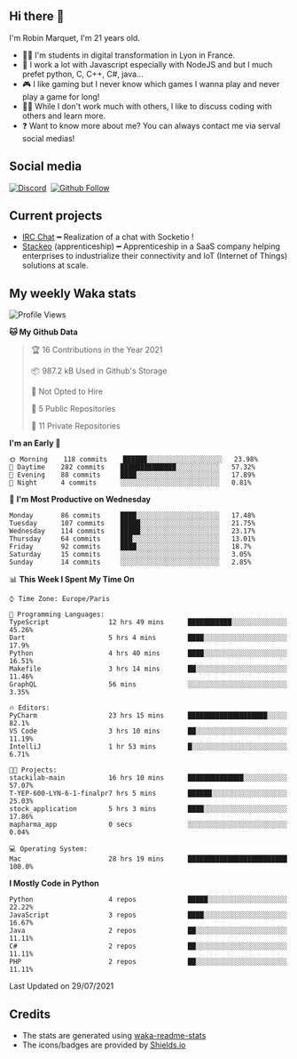 ## Hi there 👋

I'm Robin Marquet, I'm 21 years old.

- 👨‍💻 I'm students in digital transformation in Lyon in France.
- 🌱 I work a lot with Javascript especially with NodeJS and but I much prefet python, C, C++, C#, java...
- 🎮 I like gaming but I never know which games I wanna play and never play a game for long!
- 👯‍♀️ While I don't work much with others, I like to discuss coding with others and learn more.
- ❓ Want to know more about me? You can always contact me via serval social medias!

## Social media

[![Discord](https://img.shields.io/discord/759460462105854022?label=rmarquet%232048&style=for-the-badge&logo=discord&logoColor=ffffff)](https://github.com/rmarquet21)
‎‎ [![Github Follow](https://img.shields.io/github/followers/rmarquet21?logo=github&logoColor=ffffff&style=for-the-badge)](https://github.com/rmarquet21)

## Current projects

- [IRC Chat](https://socket.io/) ━ Realization of a chat with Socketio !
- [Stackeo](https://www.stackeo.io/) (apprenticeship) ━ Apprenticeship in a SaaS company helping enterprises to industrialize their connectivity and IoT (Internet of Things) solutions at scale.

## My weekly Waka stats

<!--START_SECTION:waka-->
![Profile Views](http://img.shields.io/badge/Profile%20Views-0-blue)

**🐱 My Github Data** 

> 🏆 16 Contributions in the Year 2021
 > 
> 📦 987.2 kB Used in Github's Storage 
 > 
> 🚫 Not Opted to Hire
 > 
> 📜 5 Public Repositories 
 > 
> 🔑 11 Private Repositories  
 > 
**I'm an Early 🐤** 

```text
🌞 Morning    118 commits    ██████░░░░░░░░░░░░░░░░░░░   23.98% 
🌆 Daytime    282 commits    ██████████████░░░░░░░░░░░   57.32% 
🌃 Evening    88 commits     ████░░░░░░░░░░░░░░░░░░░░░   17.89% 
🌙 Night      4 commits      ░░░░░░░░░░░░░░░░░░░░░░░░░   0.81%

```
📅 **I'm Most Productive on Wednesday** 

```text
Monday       86 commits     ████░░░░░░░░░░░░░░░░░░░░░   17.48% 
Tuesday      107 commits    █████░░░░░░░░░░░░░░░░░░░░   21.75% 
Wednesday    114 commits    █████░░░░░░░░░░░░░░░░░░░░   23.17% 
Thursday     64 commits     ███░░░░░░░░░░░░░░░░░░░░░░   13.01% 
Friday       92 commits     ████░░░░░░░░░░░░░░░░░░░░░   18.7% 
Saturday     15 commits     ░░░░░░░░░░░░░░░░░░░░░░░░░   3.05% 
Sunday       14 commits     ░░░░░░░░░░░░░░░░░░░░░░░░░   2.85%

```


📊 **This Week I Spent My Time On** 

```text
⌚︎ Time Zone: Europe/Paris

💬 Programming Languages: 
TypeScript               12 hrs 49 mins      ███████████░░░░░░░░░░░░░░   45.26% 
Dart                     5 hrs 4 mins        ████░░░░░░░░░░░░░░░░░░░░░   17.9% 
Python                   4 hrs 40 mins       ████░░░░░░░░░░░░░░░░░░░░░   16.51% 
Makefile                 3 hrs 14 mins       ██░░░░░░░░░░░░░░░░░░░░░░░   11.46% 
GraphQL                  56 mins             ░░░░░░░░░░░░░░░░░░░░░░░░░   3.35%

🔥 Editors: 
PyCharm                  23 hrs 15 mins      ████████████████████░░░░░   82.1% 
VS Code                  3 hrs 10 mins       ██░░░░░░░░░░░░░░░░░░░░░░░   11.19% 
IntelliJ                 1 hr 53 mins        █░░░░░░░░░░░░░░░░░░░░░░░░   6.71%

🐱‍💻 Projects: 
stackilab-main           16 hrs 10 mins      ██████████████░░░░░░░░░░░   57.07% 
T-YEP-600-LYN-6-1-finalpr7 hrs 5 mins        ██████░░░░░░░░░░░░░░░░░░░   25.03% 
stock_application        5 hrs 3 mins        ████░░░░░░░░░░░░░░░░░░░░░   17.86% 
mapharma_app             0 secs              ░░░░░░░░░░░░░░░░░░░░░░░░░   0.04%

💻 Operating System: 
Mac                      28 hrs 19 mins      █████████████████████████   100.0%

```

**I Mostly Code in Python** 

```text
Python                   4 repos             █████░░░░░░░░░░░░░░░░░░░░   22.22% 
JavaScript               3 repos             ████░░░░░░░░░░░░░░░░░░░░░   16.67% 
Java                     2 repos             ██░░░░░░░░░░░░░░░░░░░░░░░   11.11% 
C#                       2 repos             ██░░░░░░░░░░░░░░░░░░░░░░░   11.11% 
PHP                      2 repos             ██░░░░░░░░░░░░░░░░░░░░░░░   11.11%

```



 Last Updated on 29/07/2021
<!--END_SECTION:waka-->

## Credits

- The stats are generated using [waka-readme-stats](https://github.com/anmol098/waka-readme-stats)
- The icons/badges are provided by [Shields.io](https://shields.io/)
